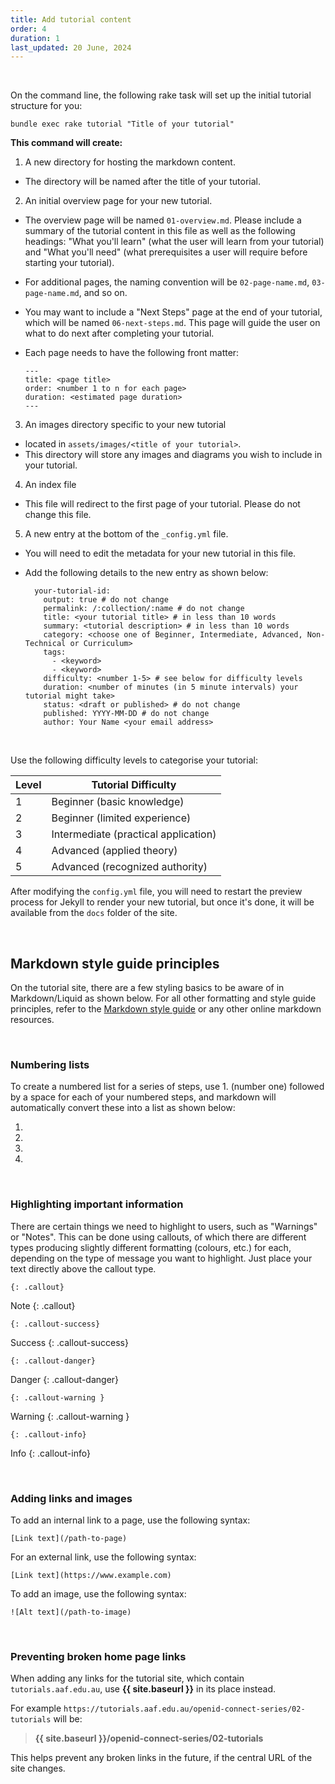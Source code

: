 ```yaml
---
title: Add tutorial content
order: 4
duration: 1
last_updated: 20 June, 2024
---
```


<br>

On the command line, the following rake task will set up the initial tutorial structure for you:

```
bundle exec rake tutorial "Title of your tutorial"
```

**This command will create:**

1. A new directory for hosting the markdown content.
  - The directory will be named after the title of your tutorial.

2. An initial overview page for your new tutorial.
  - The overview page will be named `01-overview.md`. Please include a summary of the tutorial content in this file as well as the following headings: "What you'll learn" (what the user will learn from your tutorial) and "What you'll need" (what prerequisites a user will require before starting your tutorial).
  - For additional pages, the naming convention will be `02-page-name.md`, `03-page-name.md`, and so on.
  - You may want to include a "Next Steps" page at the end of your tutorial, which will be named `06-next-steps.md`. This page will guide the user on what to do next after completing your tutorial.
  - Each page needs to have the following front matter:

    ```
    ---
    title: <page title>
    order: <number 1 to n for each page>
    duration: <estimated page duration>
    ---
    ```

3. An images directory specific to your new tutorial
  - located in `assets/images/<title of your tutorial>`.
  - This directory will store any images and diagrams you wish to include in your tutorial.

4. An index file
- This file will redirect to the first page of your tutorial. Please do not change this file.

5. A new entry at the bottom of the `_config.yml` file. 
  - You will need to edit the metadata for your new tutorial in this file. 
  - Add the following details to the new entry as shown below:

    ```
      your-tutorial-id:
        output: true # do not change
        permalink: /:collection/:name # do not change
        title: <your tutorial title> # in less than 10 words
        summary: <tutorial description> # in less than 10 words
        category: <choose one of Beginner, Intermediate, Advanced, Non-Technical or Curriculum>
        tags:
          - <keyword>
          - <keyword>
        difficulty: <number 1-5> # see below for difficulty levels
        duration: <number of minutes (in 5 minute intervals) your tutorial might take>
        status: <draft or published> # do not change
        published: YYYY-MM-DD # do not change
        author: Your Name <your email address>
    ```

<br>

Use the following difficulty levels to categorise your tutorial:

| Level | Tutorial Difficulty                  |
|-------|--------------------------------------|
| 1     | Beginner (basic knowledge)           |
| 2     | Beginner (limited experience)        |
| 3     | Intermediate (practical application) |
| 4     | Advanced (applied theory)            |
| 5     | Advanced (recognized authority)      |

After modifying the `config.yml` file, you will need to restart the preview process for Jekyll to render your new tutorial, but once it's done, it will be available from the `docs` folder of the site.

<br>

## Markdown style guide principles

On the tutorial site, there are a few styling basics to be aware of in Markdown/Liquid as shown below. For all other formatting and style guide principles, refer to the [Markdown style guide](https://guides.github.com/features/mastering-markdown/) or any other online markdown resources.

<br>

### Numbering lists

To create a numbered list for a series of steps, use 1. (number one) followed by a space for each of your numbered steps, and markdown will automatically convert these into a list as shown below:

1. 
1. 
1. 
1. 

<br>

### Highlighting important information

There are certain things we need to highlight to users, such as "Warnings" or "Notes". This can be done using callouts, of which there are different types producing slightly different formatting (colours, etc.) for each, depending on the type of message you want to highlight. Just place your text directly above the callout type.

```
{: .callout}
```
Note
{: .callout}

```
{: .callout-success}
```
Success
{: .callout-success}

```
{: .callout-danger}
```
Danger
{: .callout-danger}

```
{: .callout-warning }
```
Warning
{: .callout-warning }

```
{: .callout-info}
```
Info
{: .callout-info}

<br>

### Adding links and images

To add an internal link to a page, use the following syntax:

```
[Link text](/path-to-page)
```

For an external link, use the following syntax:

```
[Link text](https://www.example.com)
```

To add an image, use the following syntax:

```
![Alt text](/path-to-image)
```

<br>

### Preventing broken home page links

When adding any links for the tutorial site, which contain `tutorials.aaf.edu.au`, use **\{\{ site.baseurl \}\}** in its place instead.

For example `https://tutorials.aaf.edu.au/openid-connect-series/02-tutorials` will be:

>**\{\{ site.baseurl \}\}/openid-connect-series/02-tutorials**

This helps prevent any broken links in the future, if the central URL of the site changes.
